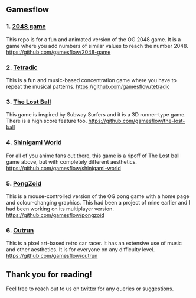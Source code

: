## Gamesflow

### 1. [2048 game](https://two0four8.onrender.com)

This repo is for a fun and animated version of the OG 2048 game. It is a game where you add numbers of similar values to reach the number 2048.
https://github.com/gamesflow/2048-game

### 2. [Tetradic](https://tetradic.onrender.com)

This is a fun and music-based concentration game where you have to repeat the musical patterns. 
https://github.com/gamesflow/tetradic

### 3. [The Lost Ball](https://thelostball.onrender.com)
This game is inspired by Subway Surfers and it is a 3D runner-type game. There is a high score feature too.
https://github.com/gamesflow/the-lost-ball

### 4. [Shinigami World](https://shinigamiworld.onrender.com)
For all of you anime fans out there, this game is a ripoff of The Lost ball game above, but with completely different aesthetics.
https://github.com/gamesflow/shinigami-world

### 5. [PongZoid](https://pongzoid.onrender.com)
This is a mouse-controlled version of the OG pong game with a home page and colour-changing graphics. This had been a project of mine earlier and I had been working on its multiplayer version. 
https://github.com/gamesflow/pongzoid

### 6. [Outrun](https://outrun.onrender.com/)
This is a pixel art-based retro car racer. It has an extensive use of music and other aesthetics. It is for everyone on any difficulty level.
https://github.com/gamesflow/outrun


## Thank you for reading!
Feel free to reach out to us on [twitter](https://twitter.com/rainboestrykr) for any queries or suggestions.

